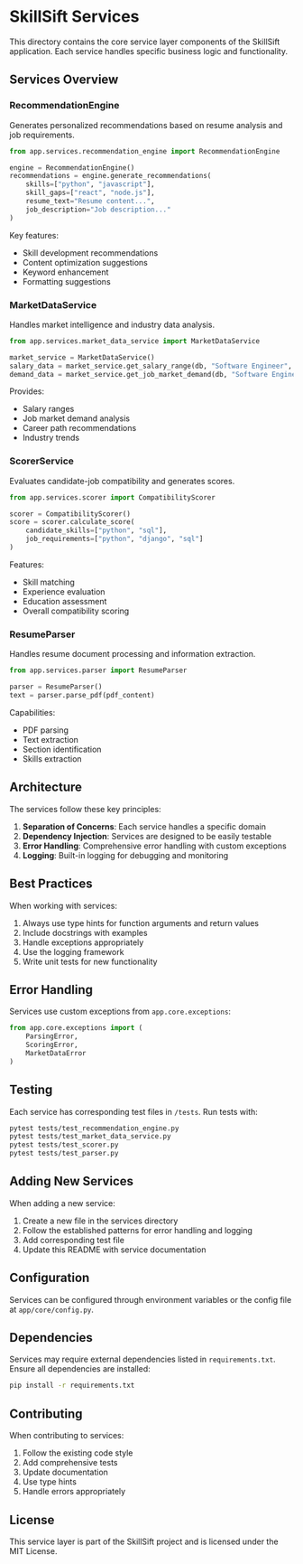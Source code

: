 # SkillSift Services

This directory contains the core service layer components of the SkillSift application. Each service handles specific business logic and functionality.

## Services Overview

### RecommendationEngine
Generates personalized recommendations based on resume analysis and job requirements.

```python
from app.services.recommendation_engine import RecommendationEngine

engine = RecommendationEngine()
recommendations = engine.generate_recommendations(
    skills=["python", "javascript"],
    skill_gaps=["react", "node.js"],
    resume_text="Resume content...",
    job_description="Job description..."
)
```

Key features:
- Skill development recommendations
- Content optimization suggestions
- Keyword enhancement
- Formatting suggestions

### MarketDataService
Handles market intelligence and industry data analysis.

```python
from app.services.market_data_service import MarketDataService

market_service = MarketDataService()
salary_data = market_service.get_salary_range(db, "Software Engineer", "Technology")
demand_data = market_service.get_job_market_demand(db, "Software Engineer", "Technology")
```

Provides:
- Salary ranges
- Job market demand analysis
- Career path recommendations
- Industry trends

### ScorerService
Evaluates candidate-job compatibility and generates scores.

```python
from app.services.scorer import CompatibilityScorer

scorer = CompatibilityScorer()
score = scorer.calculate_score(
    candidate_skills=["python", "sql"],
    job_requirements=["python", "django", "sql"]
)
```

Features:
- Skill matching
- Experience evaluation
- Education assessment
- Overall compatibility scoring

### ResumeParser
Handles resume document processing and information extraction.

```python
from app.services.parser import ResumeParser

parser = ResumeParser()
text = parser.parse_pdf(pdf_content)
```

Capabilities:
- PDF parsing
- Text extraction
- Section identification
- Skills extraction

## Architecture

The services follow these key principles:

1. **Separation of Concerns**: Each service handles a specific domain
2. **Dependency Injection**: Services are designed to be easily testable
3. **Error Handling**: Comprehensive error handling with custom exceptions
4. **Logging**: Built-in logging for debugging and monitoring

## Best Practices

When working with services:

1. Always use type hints for function arguments and return values
2. Include docstrings with examples
3. Handle exceptions appropriately
4. Use the logging framework
5. Write unit tests for new functionality

## Error Handling

Services use custom exceptions from `app.core.exceptions`:

```python
from app.core.exceptions import (
    ParsingError,
    ScoringError,
    MarketDataError
)
```

## Testing

Each service has corresponding test files in `/tests`. Run tests with:

```bash
pytest tests/test_recommendation_engine.py
pytest tests/test_market_data_service.py
pytest tests/test_scorer.py
pytest tests/test_parser.py
```

## Adding New Services

When adding a new service:

1. Create a new file in the services directory
2. Follow the established patterns for error handling and logging
3. Add corresponding test file
4. Update this README with service documentation

## Configuration

Services can be configured through environment variables or the config file at `app/core/config.py`.

## Dependencies

Services may require external dependencies listed in `requirements.txt`. Ensure all dependencies are installed:

```bash
pip install -r requirements.txt
```

## Contributing

When contributing to services:

1. Follow the existing code style
2. Add comprehensive tests
3. Update documentation
4. Use type hints
5. Handle errors appropriately

## License

This service layer is part of the SkillSift project and is licensed under the MIT License.
